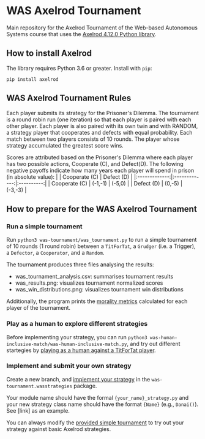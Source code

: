 # WAS Axelrod Tournament

Main repository for the Axelrod Tournament of the Web-based Autonomous Systems course that uses the [Axelrod 4.12.0 Python library](https://pypi.org/project/Axelrod/).

## How to install Axelrod
The library requires Python 3.6 or greater. Install with `pip`:
```
pip install axelrod
```

## WAS Axelrod Tournament Rules
Each player submits its strategy for the Prisoner's Dilemma. The tournament is a round robin run (one iteration) so that each player is paired with each other player. 
Each player is also paired with its own twin and with RANDOM, a strategy player that cooperates and defects with equal probability. 
Each match between two players consists of 10 rounds.
The player whose strategy accumulated the greatest score wins.

Scores are attributed based on the Prisoner's Dilemma where each player has two possible actions, Cooperate (C), and Defect(D). The following negative payoffs indicate how many years each player will spend in prison (in absolute value):
|               | Cooperate (C) | Defect (D) |
|:-------------:|:-------------:|:----------:|
| Cooperate (C) |    (-1,-1)    |   (-5,0)   |
|   Defect (D)  |    (0,-5)     |   (-3,-3)  |


## How to prepare for the WAS Axelrod Tournament
### Run a simple tournament 
Run `python3 was-tournament/was_tournament.py` to run a simple tournament of 10 rounds (1 round robin) between a `TitForTat`, a `Grudger` (i.e. a Trigger), a `Defector`, a `Cooperator`, and a `Random`.

The tournament produces three files analysing the results:
- was_tournament_analysis.csv: summarises tournament results
- was_results.png: visualizes tournament normalized scores
- was_win_distributions.png: visualizes tournament win distributions

Additionally, the program prints the [morality metrics](https://axelrod.readthedocs.io/en/stable/how-to/calculate_morality_metrics.html) calculated for each player of the tournament.

### Play as a human to explore different strategies
Before implementing your strategy, you can run `python3 was-human-inclusive-match/was-human-inclusive-match.py`, and try out different startegies by 
[playing as a human against a TitForTat player](https://axelrod.readthedocs.io/en/stable/tutorials/new_to_game_theory_and_or_python/human_interaction.html). 

### Implement and submit your own strategy
Create a new branch, and [implement your strategy](https://axelrod.readthedocs.io/en/fix-documentation/tutorials/contributing/strategy/writing_the_new_strategy.html) in the `was-tournament.wasstrategies` package.

Your module name should have the formal  `{your_name}_strategy.py` and your new strategy class name should have the format `{Name}` (e.g., `Danai()`). See [link] as an example. 

You can always modify the [provided simple tournament](#run-a-simple-tournament) to try out your strategy against basic Axelrod strategies.
